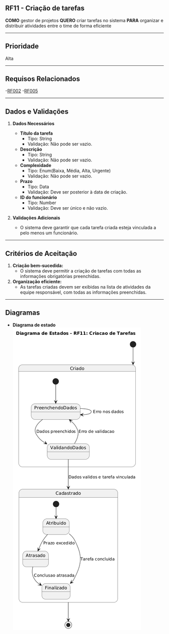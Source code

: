 ## RF11 - Criação de tarefas

**COMO** gestor de projetos
**QUERO** criar tarefas no sistema
**PARA** organizar e distribuir atividades entre o time de forma eficiente

---

## **Prioridade**
Alta

---

## **Requisos Relacionados**
-[RF002](REQ002.md)
-[RF005](REQ005.md)

---

## **Dados e Validações**
1. **Dados Necessários**
    - **Título da tarefa**
      - Tipo: String
      - Validação: Não pode ser vazio.
    - **Descrição**
      - Tipo: String
      - Validação: Não pode ser vazio.
    - **Complexidade**
      - Tipo: Enum(Baixa, Média, Alta, Urgente)
      - Validação: Não pode ser vazio.
    - **Prazo**
      - Tipo: Data
      - Validação: Deve ser posterior à data de criação.
    - **ID do funcionário**
      - Tipo: Number
      - Validação: Deve ser único e não vazio.

2. **Validações Adicionais**
    - O sistema deve garantir que cada tarefa criada esteja vinculada a pelo menos um funcionário.

---

## **Critérios de Aceitação**
1. **Criação bem-sucedida:**
    - O sistema deve permitir a criação de tarefas com todas as informações obrigatórias preenchidas.
2. **Organização eficiente:**
    - As tarefas criadas devem ser exibidas na lista de atividades da equipe responsável, com todas as informações preenchidas.

---

## **Diagramas**
- **Diagrama de estado**
![Diagrama de estado](../../Assets/diagrama-estado-rf11.png)